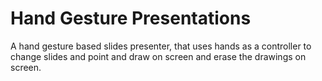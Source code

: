 # Hand Gesture Presentations
A hand gesture based slides presenter, that uses hands as a controller to change slides and point and draw on screen and erase the drawings on screen.
